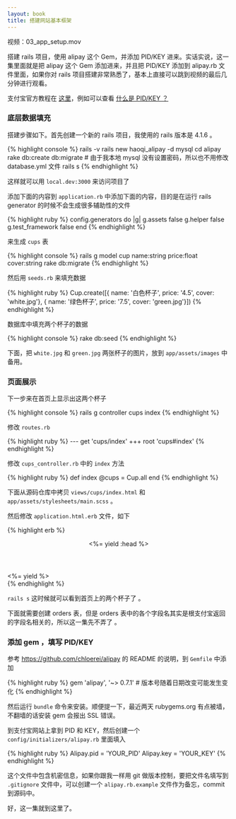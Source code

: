 ```yaml
---
layout: book
title: 搭建网站基本框架
---
```


视频：03_app_setup.mov

搭建 rails 项目，使用 alipay 这个 Gem，并添加 PID/KEY 进来。实话实说，这一集里面就是把 alipay 这个 Gem 添加进来，并且把 PID/KEY 添加到 alipay.rb 文件里面，如果你对 rails 项目搭建非常熟悉了，基本上直接可以跳到视频的最后几分钟进行观看。

支付宝官方教程在 <a href="http://fun.alipay.com/zfbxt/">这里</a>，例如可以查看 <a href="http://fun.alipay.com/zfbxt/jicheng.html#pidkey">什么是 PID/KEY ？</a>

### 底层数据填充

搭建步骤如下。首先创建一个新的 rails 项目，我使用的 rails 版本是 4.1.6 。

{% highlight console %}
rails -v
rails new haoqi_alipay -d mysql
cd alipay
rake db:create db:migrate # 由于我本地 mysql 没有设置密码，所以也不用修改 database.yml 文件
rails s
{% endhighlight %}

这样就可以用 `local.dev:3000` 来访问项目了

添加下面的内容到 `application.rb` 中添加下面的内容，目的是在运行 rails generator 的时候不会生成很多辅助性的文件

{% highlight ruby %}
config.generators do |g|
  g.assets false
  g.helper false
  g.test_framework false
end
{% endhighlight %}

来生成 `cups` 表

{% highlight console %}
rails g model cup name:string price:float cover:string
rake db:migrate
{% endhighlight %}

然后用 `seeds.rb` 来填充数据

{% highlight ruby %}
Cup.create([{ name: '白色杯子', price: '4.5', cover: 'white.jpg'}, { name: '绿色杯子', price: '7.5', cover: 'green.jpg'}])
{% endhighlight %}

数据库中填充两个杯子的数据

{% highlight console %}
rake db:seed
{% endhighlight %}

下面，把 `white.jpg` 和 `green.jpg` 两张杯子的图片，放到 `app/assets/images` 中备用。

### 页面展示

下一步来在首页上显示出这两个杯子

{% highlight console %}
rails g controller cups index
{% endhighlight %}

修改 `routes.rb`

{% highlight ruby %}
--- get 'cups/index'
+++ root 'cups#index'
{% endhighlight %}


修改 `cups_controller.rb` 中的 `index` 方法

{% highlight ruby %}
def index
  @cups = Cup.all
end
{% endhighlight %}

下面从源码仓库中拷贝 `views/cups/index.html` 和 `app/assets/stylesheets/main.scss` 。

然后修改 `application.html.erb` 文件，如下

{% highlight erb %}
<header>
  <%= yield :head %>
</header>
<div class="wrapper">
  <%= yield %>
</div>
{% endhighlight %}

`rails s` 这时候就可以看到首页上的两个杯子了 。

下面就需要创建 orders 表，但是 orders 表中的各个字段名其实是根支付宝返回的字段名相关的，所以这一集先不弄了 。


### 添加 gem ，填写 PID/KEY

参考 <https://github.com/chloerei/alipay> 的 README 的说明，到 `Gemfile` 中添加

{% highlight ruby %}
gem 'alipay', '~> 0.7.1' # 版本号随着日期改变可能发生变化
{% endhighlight %}

然后运行 `bundle` 命令来安装。顺便提一下，最近两天 rubygems.org 有点被墙，不翻墙的话安装 gem 会报出 SSL 错误。

到支付宝网站上拿到 PID 和 KEY，然后创建一个 `config/initializers/alipay.rb` 里面填入

{% highlight ruby %}
Alipay.pid = 'YOUR_PID'
Alipay.key = 'YOUR_KEY'
{% endhighlight %}

这个文件中包含机密信息，如果你跟我一样用 git 做版本控制，要把文件名填写到 `.gitignore` 文件中，可以创建一个 `alipay.rb.example` 文件作为备忘，commit 到源码中。

好，这一集就到这里了。
